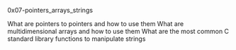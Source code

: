 0x07-pointers_arrays_strings

What are pointers to pointers and how to use them
What are multidimensional arrays and how to use them
What are the most common C standard library functions to manipulate strings
